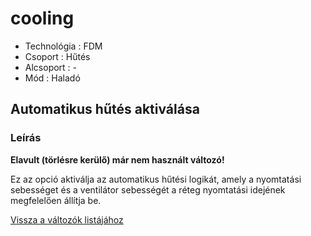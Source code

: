 # cooling

* Technológia : FDM
* Csoport : Hűtés
* Alcsoport : -
* Mód : Haladó

## Automatikus hűtés aktiválása

### Leírás

**Elavult \(törlésre kerülő\) már nem használt változó!**

Ez az opció aktiválja az automatikus hűtési logikát, amely a nyomtatási sebességet és a ventilátor sebességét a réteg nyomtatási idejének megfelelően állítja be.

[Vissza a változók listájához](/)

